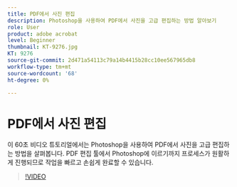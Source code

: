 ```yaml
---
title: PDF에서 사진 편집
description: Photoshop을 사용하여 PDF에서 사진을 고급 편집하는 방법 알아보기
role: User
product: adobe acrobat
level: Beginner
thumbnail: KT-9276.jpg
KT: 9276
source-git-commit: 2d471a54113c79a14b4415b28cc10ee567965db8
workflow-type: tm+mt
source-wordcount: '68'
ht-degree: 0%

---
```


# PDF에서 사진 편집

이 60초 비디오 튜토리얼에서는 Photoshop을 사용하여 PDF에서 사진을 고급 편집하는 방법을 살펴봅니다. PDF 편집 툴에서 Photoshop에 이르기까지 프로세스가 원활하게 진행되므로 작업을 빠르고 손쉽게 완료할 수 있습니다.

>[!VIDEO](https://video.tv.adobe.com/v/338276?hidetitle=true)
